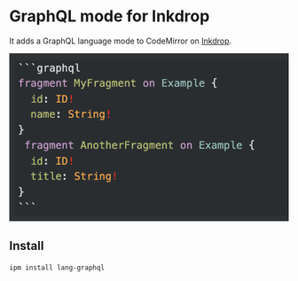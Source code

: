 GraphQL mode for Inkdrop
=========================

It adds a GraphQL language mode to CodeMirror on [Inkdrop](https://www.inkdrop.app/).

![screenshot](./screenshot.png)

## Install

```sh
ipm install lang-graphql
```

